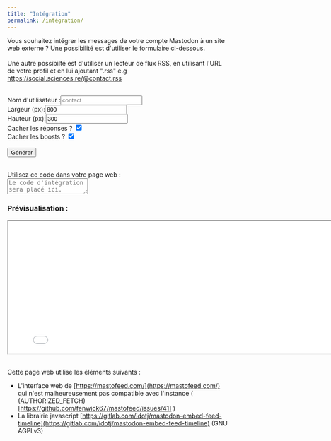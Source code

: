 ```yaml
---
title: "Intégration"
permalink: /intégration/
---
```


Vous souhaitez intégrer les messages de votre compte Mastodon à un site web externe ? Une possibilité est d'utiliser le formulaire ci-dessous. <br/><br/>
Une autre possibilté est d'utiliser un lecteur de flux RSS, en utilisant l'URL de votre profil et en lui ajoutant ".rss" e.g <a href="https://sociael.sciences.re/@contact.rss">https://social.sciences.re/@contact.rss</a>
<br/><br/>


<form action="javascript:genUrl()">
<label>Nom d'utilisateur :<input required type="text" id="usernamein" placeholder="contact"
        oninvalid="this.setCustomValidity('Insérer votre nom d\'utilisateur. Example: contact')"
        oninput="this.setCustomValidity('')"></label>
<br>
<label>Largeur (px):<input required type="number" id="width" value="800"
        oninvalid="this.setCustomValidity('Insert width of generated feed. Default: 800')"
        oninput="this.setCustomValidity('')"></label>
<br>
<label>Hauteur (px):<input required type="number" id="height" value="300"
        oninvalid="this.setCustomValidity('Insert height of generated feed. Default: 300')"
        oninput="this.setCustomValidity('')"></label>
<br>
<label>Cacher les réponses ? <input type="checkbox" id="hide_replies" checked="checked" style="display: inline;"></label>
<br>
<label>Cacher les boosts ? <input type="checkbox" id="hide_reblog" checked="checked" style="display: inline;"></label>
<br>
<br>
<button value="generate">Générer</button>
</form>
<br>
<label>Utilisez ce code dans votre page web : <br><textarea id="result"
        placeholder="Le code d'intégration sera placé ici."></textarea></label>


<h3>Prévisualisation :</h3>

<div class="iframe-contain">

<iframe id="frame" allowfullscreen sandbox="allow-top-navigation allow-scripts allow-popups allow-popups-to-escape-sandbox" width="800" height="300" src="/flux.html?timeline_type=profile&user_id=109364174442807118&profile_name=@contact"></iframe>

</div>


<script>
window.genUrl = async function genUrl() {
function val(id) {
    return document.getElementById(id).value;
}

// Fetch User Id
var accountUrl = 'https://social.sciences.re/api/v1/accounts/lookup?acct=' + val('usernamein');
    try {
        const response = await fetch(accountUrl, {
            method: "GET"
        });
        const result = await response.json();
        if ('id' in result) {
            const user_id = result['id'];
            var inUrl = 'https://social.sciences.re/users/' + val('usernamein');

            var hide_reblog = document.getElementById('hide_reblog').checked.toString();
            var hide_replies = document.getElementById('hide_replies').checked.toString();

            var iframeUrl = "https://sciences.re/flux.html?timeline_type=profile" + "&user_id=" + user_id + '&profile_name=@' + val('usernamein') + '&hide_reblog=' + hide_reblog + '&hide_replies=' + hide_replies;

            document.getElementById('result').value = '<iframe allowfullscreen sandbox="allow-top-navigation allow-scripts allow-popups allow-popups-to-escape-sandbox" width="' + val('width') + '" height="' + val('height') + '" src="' + iframeUrl + '"></iframe>';

            var iframe = document.getElementById('frame');
            iframe.src = iframeUrl;
            iframe.width = val('width');
            iframe.height = val('height');
        }
    } catch (error) {
        console.error("Error:", error);
}
}
</script>

<br/>

Cette page web utilise les éléments suivants :

- L'interface web de [https://mastofeed.com/](https://mastofeed.com/) qui n'est malheureusement pas compatible avec l'instance ( (AUTHORIZED_FETCH)[https://github.com/fenwick67/mastofeed/issues/41] ) 
- La librairie javascript [https://gitlab.com/idotj/mastodon-embed-feed-timeline](https://gitlab.com/idotj/mastodon-embed-feed-timeline) (GNU AGPLv3)

